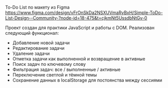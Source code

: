 To-Do List по макету из Figma
https://www.figma.com/design/vFrOnSkDa2NSXUVmaRyBxH/Simple-ToDo-List-Design--Community-?node-id=18-475&t=cjkmNt5UssdbNtGv-0

Проект создан для практики JavaScript и работы с DOM.
Реализован следующий функционал:
- Добавление новой задачи
- Редактирование задачи
- Удаление задачи
- Отметка задачи как выполненной и возвращение в активные
- Поиск задач по ключевому слову
- Фильтрация задач: все / выполненные / активные
- Переключение светлой и тёмной темы
- Сохранение данных в localStorage для постоянства между сессиями
